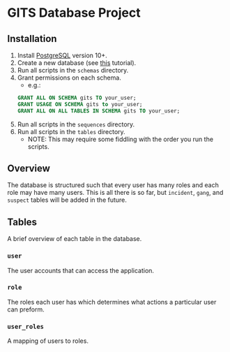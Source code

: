 # GITS Database Project

## Installation

1. Install [PostgreSQL](https://www.postgresql.org/) version 10+.
2. Create a new database (see [this](https://medium.com/coding-blocks/creating-user-database-and-adding-access-on-postgresql-8bfcd2f4a91e) tutorial).
3. Run all scripts in the `schemas` directory.
4. Grant permissions on each schema.
    - e.g.: 
    ```SQL
    GRANT ALL ON SCHEMA gits TO your_user;
    GRANT USAGE ON SCHEMA gits to your_user;
    GRANT ALL ON ALL TABLES IN SCHEMA gits TO your_user;
    ``` 
5. Run all scripts in the `sequences` directory.
6. Run all scripts in the `tables` directory.
    - NOTE: This may require some fiddling with the order you run the scripts. 

## Overview

The database is structured such that every user has many roles and each role 
may have many users. This is all there is so far, but `incident`, `gang`, and
`suspect` tables will be added in the future.

## Tables

A brief overview of each table in the database.

### `user`

The user accounts that can access the application.

### `role`

The roles each user has which determines what actions a particular user can
preform.

### `user_roles`

A mapping of users to roles.